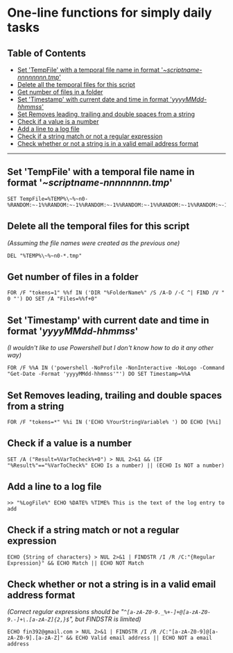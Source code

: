 # One-line functions for simply daily tasks

## Table of Contents <!-- omit in toc -->
- [Set 'TempFile' with a temporal file name in format '_~scriptname-nnnnnnnn.tmp_'](#set-tempfile-with-a-temporal-file-name-in-format-scriptname-nnnnnnnntmp)
- [Delete all the temporal files for this script](#delete-all-the-temporal-files-for-this-script)
- [Get number of files in a folder](#get-number-of-files-in-a-folder)
- [Set 'Timestamp' with current date and time in format '_yyyyMMdd-hhmmss_'](#set-timestamp-with-current-date-and-time-in-format-yyyymmdd-hhmmss)
- [Set Removes leading, trailing and double spaces from a string](#set-removes-leading-trailing-and-double-spaces-from-a-string)
- [Check if a value is a number](#check-if-a-value-is-a-number)
- [Add a line to a log file](#add-a-line-to-a-log-file)
- [Check if a string match or not a regular expression](#check-if-a-string-match-or-not-a-regular-expression)
- [Check whether or not a string is in a valid email address format](#check-whether-or-not-a-string-is-in-a-valid-email-address-format)

---  

## Set 'TempFile' with a temporal file name in format '_~scriptname-nnnnnnnn.tmp_'

```batchfile
SET TempFile=%TEMP%\~%~n0-%RANDOM:~-1%%RANDOM:~-1%%RANDOM:~-1%%RANDOM:~-1%%RANDOM:~-1%%RANDOM:~-1%%RANDOM:~-1%%RANDOM:~-1%.tmp
```

## Delete all the temporal files for this script
_(Assuming the file names were created as the previous one)_
```batchfile
DEL "%TEMP%\~%~n0-*.tmp"
```

## Get number of files in a folder 
```batchfile
FOR /F "tokens=1" %%f IN ('DIR "%FolderName%" /S /A-D /-C ^| FIND /V " 0 "') DO SET /A "Files=%%f+0"
```

## Set 'Timestamp' with current date and time in format '_yyyyMMdd-hhmmss_'
_(I wouldn't like to use Powershell but I don't know how to do it any other way)_
```batchfile
FOR /F %%A IN ('powershell -NoProfile -NonInteractive -NoLogo -Command "Get-Date -Format 'yyyyMMdd-hhmmss'"') DO SET Timestamp=%%A
```

## Set Removes leading, trailing and double spaces from a string
```batchfile
FOR /F "tokens=*" %%i IN ('ECHO %YourStringVariable% ') DO ECHO [%%i]
```

## Check if a value is a number
```batchfile
SET /A ("Result=%VarToCheck%+0") > NUL 2>&1 && (IF "%Result%"=="%VarToCheck%" ECHO Is a number) || (ECHO Is NOT a number)
```

## Add a line to a log file
```batchfile
>> "%LogFile%" ECHO %DATE% %TIME% This is the text of the log entry to add
```

## Check if a string match or not a regular expression
```batchfile
ECHO {String of characters} > NUL 2>&1 | FINDSTR /I /R /C:"{Regular Expression}" && ECHO Match || ECHO NOT Match
```

## Check whether or not a string is in a valid email address format
_(Correct regular expressions should be "```^[a-zA-Z0-9._%+-]+@[a-zA-Z0-9.-]+\.[a-zA-Z]{2,}$```", but FINDSTR is limited)_
```batchfile
ECHO fin392@gmail.com > NUL 2>&1 | FINDSTR /I /R /C:"[a-zA-Z0-9]@[a-zA-Z0-9].[a-zA-Z]" && ECHO Valid email address || ECHO NOT a email address
```

